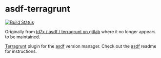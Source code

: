 # asdf-terragrunt

[![Build Status](https://github.com/lotia/asdf-terragrunt/workflows/CI/badge.svg)](https://github.com/lotia/asdf-terragrunt/actions?query=workflow%3ACI)

Originally from [td7x / asdf / terragrunt on gitlab](https://gitlab.com/td7x/asdf/terragrunt) where it no longer appears to be maintained.

[Terragrunt](https://github.com/gruntwork-io/terragrunt) plugin for the [asdf](https://github.com/asdf-vm/asdf) version manager.
Check out the [asdf](https://github.com/asdf-vm/asdf) readme for instructions.
